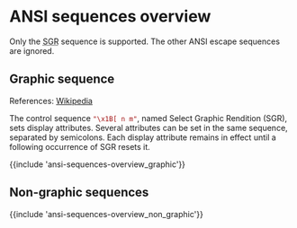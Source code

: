 ﻿---
Title: 'ANSI sequences overview'
Toc:
  Parent: 'ANSI escape sequences'
  Label: 'Overview'
  Order: 1
---

# ANSI sequences overview

Only the <abbr title="Select Graphic Rendition">SGR</abbr> sequence is supported. The other ANSI escape sequences are ignored.

## Graphic sequence

References: [Wikipedia](https://en.wikipedia.org/wiki/ANSI_escape_code#SGR_(Select_Graphic_Rendition)_parameters)

The control sequence <code style='color:#A31515;'>"\x1B[ n m"</code>, named Select Graphic Rendition (SGR), sets display attributes.
Several attributes can be set in the same sequence, separated by semicolons.
Each display attribute remains in effect until a following occurrence of SGR resets it.

{{include 'ansi-sequences-overview_graphic'}}

## Non-graphic sequences

{{include 'ansi-sequences-overview_non_graphic'}}

